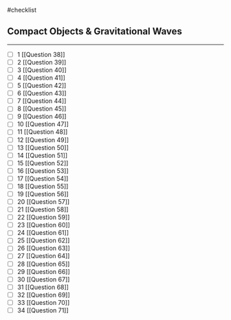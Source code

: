 #checklist
## Compact Objects & Gravitational Waves
---
- [ ] 1   [[Question 38]]
- [ ] 2   [[Question 39]]
- [ ] 3   [[Question 40]]
- [ ] 4   [[Question 41]]
- [ ] 5   [[Question 42]]
- [ ] 6   [[Question 43]]
- [ ] 7   [[Question 44]]
- [ ] 8   [[Question 45]]
- [ ] 9   [[Question 46]]
- [ ] 10   [[Question 47]]
- [ ] 11   [[Question 48]]
- [ ] 12   [[Question 49]]
- [ ] 13   [[Question 50]]
- [ ] 14   [[Question 51]]
- [ ] 15   [[Question 52]]
- [ ] 16   [[Question 53]]
- [ ] 17   [[Question 54]]
- [ ] 18   [[Question 55]]
- [ ] 19   [[Question 56]]
- [ ] 20   [[Question 57]]
- [ ] 21   [[Question 58]]
- [ ] 22   [[Question 59]]
- [ ] 23   [[Question 60]]
- [ ] 24   [[Question 61]]
- [ ] 25   [[Question 62]]
- [ ] 26   [[Question 63]]
- [ ] 27   [[Question 64]]
- [ ] 28   [[Question 65]]
- [ ] 29   [[Question 66]]
- [ ] 30   [[Question 67]]
- [ ] 31   [[Question 68]]
- [ ] 32   [[Question 69]]
- [ ] 33   [[Question 70]]
- [ ] 34   [[Question 71]]